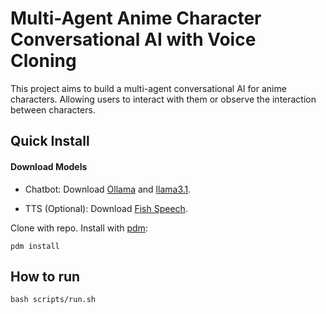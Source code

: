 # Multi-Agent Anime Character Conversational AI with Voice Cloning


This project aims to build a multi-agent conversational AI for anime characters. Allowing users to interact with them or observe the interaction between characters.


## Quick Install

#### Download Models
- Chatbot: Download [Ollama](https://ollama.com/) and [llama3.1](https://ollama.com/library/llama3.1).

- TTS (Optional): Download [Fish Speech](https://github.com/fishaudio/fish-speech).

Clone with repo. Install with [pdm](https://pdm-project.org/en/latest/):
```
pdm install
```

## How to run
```
bash scripts/run.sh
```

<!-- ## TODO List
- [ ] Single-Agent Conversational AI
- [ ] Multi-Agent Conversational AI -->